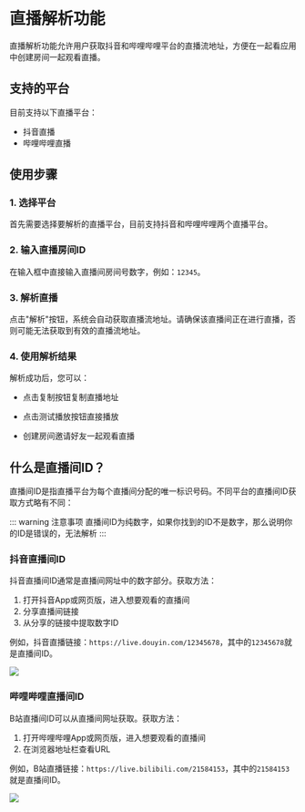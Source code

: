 # 直播解析功能

直播解析功能允许用户获取抖音和哔哩哔哩平台的直播流地址，方便在一起看应用中创建房间一起观看直播。

## 支持的平台

目前支持以下直播平台：

- 抖音直播
- 哔哩哔哩直播

## 使用步骤

### 1. 选择平台

首先需要选择要解析的直播平台，目前支持抖音和哔哩哔哩两个直播平台。

### 2. 输入直播房间ID

在输入框中直接输入直播间房间号数字，例如：`12345`。

### 3. 解析直播

点击"解析"按钮，系统会自动获取直播流地址。请确保该直播间正在进行直播，否则可能无法获取到有效的直播流地址。

### 4. 使用解析结果

解析成功后，您可以：

- 点击复制按钮复制直播地址

- 点击测试播放按钮直接播放

- 创建房间邀请好友一起观看直播

## 什么是**直播间ID**？

直播间ID是指直播平台为每个直播间分配的唯一标识号码。不同平台的直播间ID获取方式略有不同：

::: warning 注意事项
直播间ID为纯数字，如果你找到的ID不是数字，那么说明你的ID是错误的，无法解析
:::


### 抖音直播间ID

抖音直播间ID通常是直播间网址中的数字部分。获取方法：

1. 打开抖音App或网页版，进入想要观看的直播间
2. 分享直播间链接
3. 从分享的链接中提取数字ID

例如，抖音直播链接：`https://live.douyin.com/12345678`，其中的`12345678`就是直播间ID。

![](/assets/imgs/live_parser_1.png)

### 哔哩哔哩直播间ID

B站直播间ID可以从直播间网址获取。获取方法：

1. 打开哔哩哔哩App或网页版，进入想要观看的直播间
2. 在浏览器地址栏查看URL

例如，B站直播链接：`https://live.bilibili.com/21584153`，其中的`21584153`就是直播间ID。

![](/assets/imgs/live_parser_2.png)



